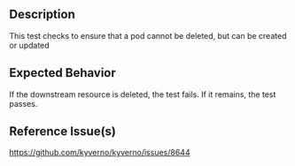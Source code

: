 ## Description

This test checks to ensure that a pod cannot be deleted, but can be created or updated

## Expected Behavior

If the downstream resource is deleted, the test fails. If it remains, the test passes.

## Reference Issue(s)

https://github.com/kyverno/kyverno/issues/8644
